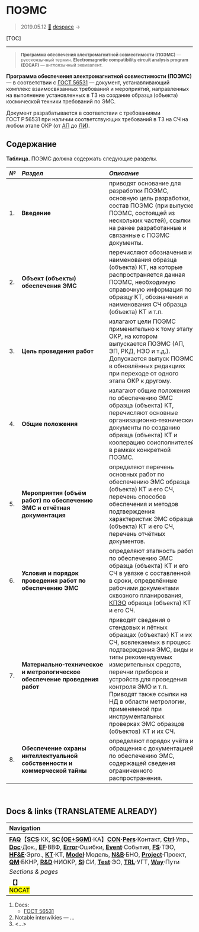 # ПОЭМС
> 2019.05.12 [🚀](../index/index.md) [despace](index.md) → **[](.md)**

[TOC]

---

> <small>**Программа обеспечения электромагнитной совместимости (ПОЭМС)** — русскоязычный термин. **Electromagnetic compatibility circuit analysis program (ECCAP)** — англоязычный эквивалент.</small>

**Программа обеспечения электромагнитной совместимости (ПОЭМС)** — в соответствии с [ГОСТ 56531](гост_56531.md) — документ, устанавливающий комплекс взаимосвязанных требований и мероприятий, направленных на выполнение установленных в ТЗ на создание образца (объекта) космической техники требований по ЭМС.

Документ разрабатывается в соответствии с требованиями ГОСТ Р 56531 при наличии соответствующих требований в ТЗ на СЧ на любом этапе ОКР (от [АП](rnd_ap.md) до [ЛИ](rnd_e.md)).



## Содержание
**Таблица.** ПОЭМС должна содержать следующие разделы.

|*№*|*Раздел*|*Описание*|
|:--|:--|:--|
|1.|**Введение**|приводят основание для разработки ПОЭМС, основную цель разработки, состав ПОЭМС (при выпуске ПОЭМС, состоящей из нескольких частей), ссылки на ранее разработанные и связанные с ПОЭМС документы.|
|2.|**Объект (объекты) обеспечения ЭМС**|перечисляют обозначения и наименования образца (объекта) КТ, на которые распространяется данная ПОЭМС, необходимую справочную информация по образцу КТ, обозначения и наименования СЧ образца (объекта) КТ и т.п.|
|3.|**Цель проведения работ**|излагают цели ПОЭМС применительно к тому этапу ОКР, на котором выпускается ПОЭМС (АП, ЭП, РКД, НЭО и т.д.). Допускается выпуск ПОЭМС в обновлённых редакциях при переходе от одного этапа ОКР к другому.|
|4.|**Общие положения**|излагают общие положения по обеспечению ЭМС образца (объекта) КТ, перечисляют основные организационно‑технические документы по созданию образца (объекта) КТ и кооперацию соисполнителей в рамках конкретной ПОЭМС.|
|5.|**Мероприятия (объём работ) по обеспечению ЭМС и отчётная документация**|определяют перечень основных работ по обеспечению ЭМС образца (объекта) КТ и его СЧ, перечень способов обеспечения и методов подтверждения характеристик ЭМС образца (объекта) КТ и его СЧ, перечень отчётных документов.|
|6.|**Условия и порядок проведения работ по обеспечению ЭМС**|определяют этапность работ по обеспечению ЭМС образца (объекта) КТ и его СЧ в увязке с составленной в сроки, определённые рабочими документами сквозного планирования, [КПЭО](ctpr.md) образца (объекта) КТ и его СЧ.|
|7.|**Материально‑техническое и метрологическое обеспечение проведения работ**|приводят сведения о стендовых и лётных образцах (объектах) КТ и их СЧ, вовлекаемых в процесс подтверждения ЭМС, виды и типы рекомендуемых измерительных средств, перечни приборов и устройств для проведения контроля ЭМО и т.п.   Приводят также ссылки на НД в области метрологии, применяемой при инструментальных проверках ЭМС образцов (объектов) КТ и их СЧ.|
|8.|**Обеспечение охраны интеллектуальной собственности и коммерческой тайны**|определяют порядок учёта и обращения с документацией по обеспечению ЭМС, содержащей сведения ограниченного распространения.|



<p style="page-break-after:always"> </p>

## Docs & links (TRANSLATEME ALREADY)
|Navigation|
|:--|
|**[FAQ](faq.md)**【**[SCS](scs.md)**·КК, **[SC (OE+SGM)](sc.md)**·КА】**[CON](contact.md)·[Pers](person.md)**·Контакт, **[Ctrl](control.md)**·Упр., **[Doc](doc.md)**·Док., **[EF](ef.md)**·ВВФ, **[Error](error.md)**·Ошибки, **[Event](event.md)**·События, **[FS](fs.md)**·ТЭО, **[HF&E](hfe.md)**·Эрго., **[KT](kt.md)**·КТ, **[Model](model.md)**·Модель, **[N&B](nnb.md)**·БНО, **[Project](project.md)**·Проект, **[QM](qm.md)**·БКНР, **[R&D](rnd.md)**·НИОКР, **[SI](si.md)**·СИ, **[Test](test.md)**·ЭО, **[TRL](trl.md)**·УГТ, **[Way](way.md)**·Пути|
|*Sections & pages*|
|**【[](.md)】**<br> <mark>NOCAT</mark>|

   1. Docs:
      - [ГОСТ 56531](гост_56531.md)
   1. Notable interwikies — …
   1. <…>

